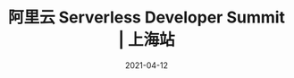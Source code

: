 ---
title: 阿里云 Serverless Developer Summit | 上海站
description: 阿里云 Serverless Developer Meetup | 上海站
tag: Summit 
date: 2021-04-12
image: https://vod-yq-aliyun.taobao.com/vod-7651a3/image/default/10E7B2C5973F432F97E94A281DAD7924-6-2.png
guests:
  - author: "江昱"
    work: "阿里云Serverless产品经理"
video: https://vod-yq-aliyun.taobao.com/vod-7651a3/image/default/10E7B2C5973F432F97E94A281DAD7924-6-2.png
---